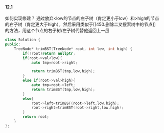 
#### 12.1
如何实现修建？
通过放弃<low的节点的左子树（肯定更小于low）和>high的节点的右子树（肯定更大于high），然后采用类似于[[450.删除二叉搜索树中的节点]]的方法，用这个节点的右子树/左子树代替他返回上一层

```c++
class Solution {
public:
    TreeNode* trimBST(TreeNode* root, int low, int high) {
        if(!root)return nullptr;
        if(root->val<low){
            auto tmp=root->right;

            return trimBST(tmp,low,high);
        }
        else if(root->val>high){
            auto tmp=root->left;
            return trimBST(tmp,low,high);
        }
        else{
            root->left=trimBST(root->left,low,high);
            root->right=trimBST(root->right,low,high);
        }
        return root;
    }
};
```



